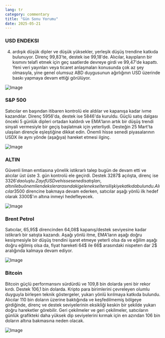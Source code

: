 ```yaml
---
lang: tr
category: commentary
title: "Gün Sonu Yorumu"
date: 2025-05-21
---
```


### USD ENDEKSI

4. ardışık düşük dipler ve düşük yüksekler, yerleşik düşüş trendine katkıda bulunuyor. Direnç 99,83'te, destek ise 99,18'de. Alıcılar, kayıpların bir kısmını telafi etmek için geç saatlerde devreye girdi ve 99,47'de kapattı. Yeni veri yayınları veya ticaret anlaşmaları konusunda çok az şey olmasıyla, yine genel olumsuz ABD duygusunun ağırlığının USD üzerinde baskı yapmaya devam ettiği görülüyor.

![Image](https://markleighedu.github.io/img/May-2025/21-May-2025/usdindex.jpg)

### S&P 500

Satıcılar en başından itibaren kontrolü ele aldılar ve kapanışa kadar ivme kazandılar. Direnç 5956'da, destek ise 5846'da kuruldu. Güçlü satış dalgası önceki 5 günlük dipleri ortadan kaldırdı ve EMA'ların artık bir düşüş trendi sinyali vermesiyle bir geçiş başlatmak için yeterliydi. Desteğin 25 Mart'ta ulaşılan dirençle eşleştiğine dikkat edin. Önemli hisse senedi piyasalarının USDX ile aynı yönde (aşağıya) hareket etmesi ilginç.

![Image](https://markleighedu.github.io/img/May-2025/21-May-2025/sp500.jpg)

### ALTIN

Güvenli liman emtiasına yönelik istikrarlı talep bugün de devam etti ve alıcılar üst üste 3. gün kontrolü ele geçirdi. Destek 3287$ açılışta, direnç ise 3326$'da oluştu. Zayıf USD ve hisse senedi satışları, altın ile bu önemli endeksler arasındaki geleneksel ters ilişkiye katkıda bulundu. Alıcılar 3500$ direncine bakmaya devam ederken, satıcılar aşağı yönlü ilk hedef olarak 3300$'ın altına inmeyi hedefleyecek.

![Image](https://markleighedu.github.io/img/May-2025/21-May-2025/gold.jpg)

### Brent Petrol

Satıcılar, 65,95$ direncinden 64,08$ kapanış/destek seviyesine kadar istikrarlı bir satışta kazandı. Aşağı yönlü itme, EMA'ların aşağı doğru kesişmesiyle bir düşüş trendini işaret etmeye yeterli olsa da ve eğilim aşağı doğru eğilmiş olsa da, fiyat hareketi 64$ ile 66$ arasındaki nispeten dar 2$ aralığında kalmaya devam ediyor.

![Image](https://markleighedu.github.io/img/May-2025/21-May-2025/brentoil.jpg)

### Bitcoin

Bitcoin güçlü performansını sürdürdü ve 109,8 bin dolarda yeni bir rekor kırdı. Destek 106,1 bin dolarda. Kripto para birimlerini çevreleyen olumlu duyguyla birleşen teknik göstergeler, yukarı yönlü kırılmaya katkıda bulundu. Alıcılar 110 bin doların üzerine baktığında ve keşfedilmemiş bölgeye girdiğinde, direnç ve destek seviyelerinin eksikliği keskin bir şekilde yukarı doğru hareketler görebilir. Geri çekilmeler ve geri çekilmeler, satıcıların günlük grafikteki daha yüksek dip seviyelerini kırmak için en azından 106 bin doların altına bakmasına neden olacak.

![Image](https://markleighedu.github.io/img/May-2025/21-May-2025/bitcoin.jpg)

